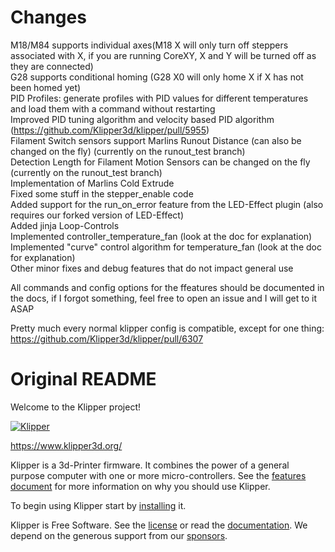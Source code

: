 # Changes
M18/M84 supports individual axes(M18 X will only turn off steppers associated with X, if you are running CoreXY, X and Y will be turned off as they are connected)<br>
G28 supports conditional homing (G28 X0 will only home X if X has not been homed yet)<br>
PID Profiles: generate profiles with PID values for different temperatures and load them with a command without restarting<br>
Improved PID tuning algorithm and velocity based PID algorithm (https://github.com/Klipper3d/klipper/pull/5955)<br>
Filament Switch sensors support Marlins Runout Distance (can also be changed on the fly) (currently on the runout_test branch)<br>
Detection Length for Filament Motion Sensors can be changed on the fly (currently on the runout_test branch)<br>
Implementation of Marlins Cold Extrude<br>
Fixed some stuff in the stepper_enable code<br>
Added support for the run_on_error feature from the LED-Effect plugin (also requires our forked version of LED-Effect)<br>
Added jinja Loop-Controls<br>
Implemented controller_temperature_fan (look at the doc for explanation)<br>
Implemented "curve" control algorithm for temperature_fan (look at the doc for explanation)<br>
Other minor fixes and debug features that do not impact general use<br>

All commands and config options for the ffeatures should be documented in the docs, if I forgot something, feel free to open an issue and I will get to it ASAP<br>

Pretty much every normal klipper config is compatible, except for one thing: https://github.com/Klipper3d/klipper/pull/6307<br>



# Original README
Welcome to the Klipper project!

[![Klipper](docs/img/klipper-logo-small.png)](https://www.klipper3d.org/)

https://www.klipper3d.org/

Klipper is a 3d-Printer firmware. It combines the power of a general
purpose computer with one or more micro-controllers. See the
[features document](https://www.klipper3d.org/Features.html) for more
information on why you should use Klipper.

To begin using Klipper start by
[installing](https://www.klipper3d.org/Installation.html) it.

Klipper is Free Software. See the [license](COPYING) or read the
[documentation](https://www.klipper3d.org/Overview.html). We depend on
the generous support from our
[sponsors](https://www.klipper3d.org/Sponsors.html).

